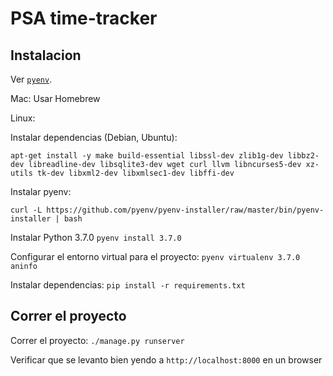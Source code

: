 # PSA time-tracker

## Instalacion

Ver [`pyenv`](https://github.com/pyenv/pyenv).

Mac: Usar Homebrew

Linux:

Instalar dependencias (Debian, Ubuntu):
```
apt-get install -y make build-essential libssl-dev zlib1g-dev libbz2-dev libreadline-dev libsqlite3-dev wget curl llvm libncurses5-dev xz-utils tk-dev libxml2-dev libxmlsec1-dev libffi-dev
```
Instalar pyenv: 

`curl -L https://github.com/pyenv/pyenv-installer/raw/master/bin/pyenv-installer | bash`

Instalar Python 3.7.0
`pyenv install 3.7.0`

Configurar el entorno virtual para el proyecto:
`pyenv virtualenv 3.7.0 aninfo`

Instalar dependencias: `pip install -r requirements.txt`

## Correr el proyecto

Correr el proyecto: `./manage.py runserver`

Verificar que se levanto bien yendo a `http://localhost:8000` en un browser
